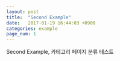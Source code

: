 ```yaml
---
layout: post
title:  "Second Example"
date:   2017-01-19 16:44:03 +0900
categories: example
page_num: 1
---
```


Second Example, 카테고리 페이지 분류 테스트
